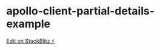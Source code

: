 # apollo-client-partial-details-example

[Edit on StackBlitz ⚡️](https://stackblitz.com/edit/vitejs-vite-cw93wj)